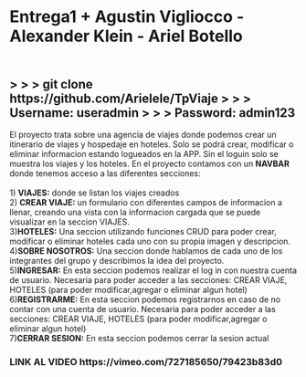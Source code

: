 <h1> Entrega1 + Agustin Vigliocco - Alexander Klein - Ariel Botello </h1>

<h2> <br>
> > > git clone https://github.com/Arielele/TpViaje
> > > Username: useradmin
> > > Password: admin123
</h2>

El proyecto trata sobre una agencia de viajes donde podemos crear un itinerario de
viajes y hospedaje en hoteles. Solo se podrá crear, modificar o eliminar informacion estando logueados en la APP.
Sin el loguin solo se muestra los viajes y los hoteles. En el proyecto contamos con un <strong>NAVBAR</strong> donde
tenemos acceso a las diferentes secciones: <br><br> 1) <strong>VIAJES:</strong> donde se listan los viajes creados <br> 2) <strong>CREAR VIAJE:</strong> un formulario con diferentes campos de informacion a llenar, creando una vista con
la informacion cargada que se puede visualizar en la seccion VIAJES.<br> 3)<strong>HOTELES:</strong> Una seccion utilizando funciones CRUD para poder crear, modificar o eliminar hoteles
cada uno con su propia imagen y descripcion.<br> 4)<strong>SOBRE NOSOTROS:</strong> Una seccion donde hablamos de cada uno de los integrantes del grupo y describimos
la idea del proyecto.<br> 5)<strong>INGRESAR:</strong> En esta seccion podemos realizar el log in con nuestra cuenta de usuario. Necesaria
para poder acceder a las secciones: CREAR VIAJE, HOTELES (para poder modificar,agregar o eliminar algun hotel)<br> 6)<strong>REGISTRARME:</strong> En esta seccion podemos registrarnos en caso de no contar con una cuenta de usuario.
Necesaria para poder acceder a las secciones: CREAR VIAJE, HOTELES (para poder modificar,agregar o eliminar algun
hotel) <br> 7)<strong>CERRAR SESION:</strong> En esta seccion podemos cerrar la sesion actual</h5>

<h3> <strong>LINK AL VIDEO</strong> https://vimeo.com/727185650/79423b83d0 </h3>
